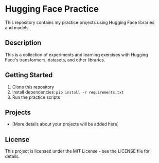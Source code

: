 # Hugging Face Practice

This repository contains my practice projects using Hugging Face libraries and models.

## Description

This is a collection of experiments and learning exercises with Hugging Face's transformers, datasets, and other libraries.

## Getting Started

1. Clone this repository
2. Install dependencies: `pip install -r requirements.txt`
3. Run the practice scripts

## Projects

- [More details about your projects will be added here]

## License

This project is licensed under the MIT License - see the LICENSE file for details. 